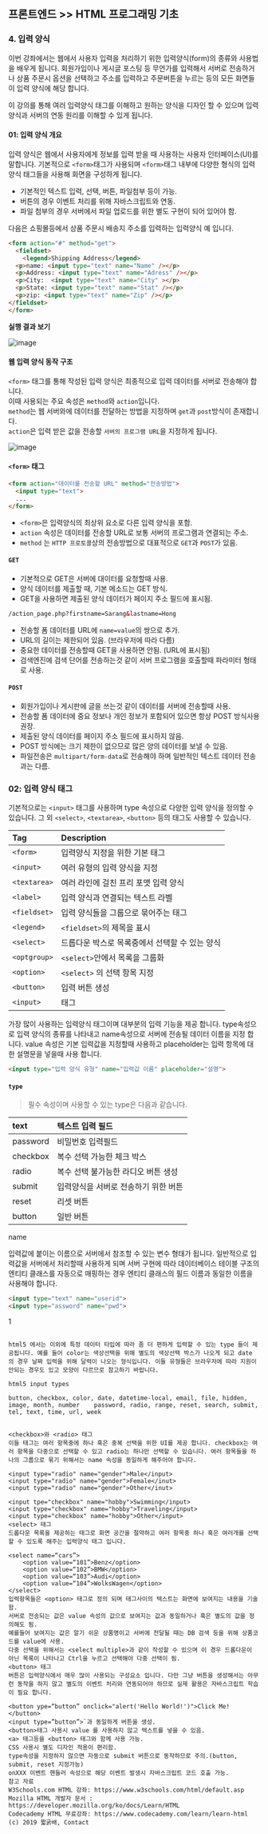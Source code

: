 ## 프론트엔드 >> HTML 프로그래밍 기초

### 4. 입력 양식

이번 강좌에서는 웹에서 사용자 입력을 처리하기 위한 입력양식(form)의 종류와 사용법을 배우게 됩니다. 회원가입이나 게시글 포스팅 등 무언가를 입력해서 서버로 전송하거나 상품 주문시 옵션을 선택하고 주소를 입력하고 주문버튼을 누르는 등의 모든 화면들이 입력 양식에 해당 합니다.

이 강의를 통해 여러 입력양식 태그를 이해하고 원하는 양식을 디자인 할 수 있으며 입력양식과 서버의 연동 원리를 이해할 수 있게 됩니다.

#### 01: 입력 양식 개요
입력 양식은 웹에서 사용자에게 정보를 입력 받을 때 사용하는 사용자 인터페이스(UI)를 말합니다. 
기본적으로 `<form>`태그가 사용되며 `<form>`태그 내부에 다양한 형식의 입력양식 태그들을 사용해 화면을 구성하게 됩니다.

* 기본적인 텍스트 입력, 선택, 버튼, 파일첨부 등이 가능.
* 버튼의 경우 이벤트 처리를 위해 자바스크립트와 연동.
* 파일 첨부의 경우 서버에서 파일 업로드를 위한 별도 구현이 되어 있어야 함.

다음은 쇼핑몰등에서 상품 주문시 배송지 주소를 입력하는 입력양식 예 입니다.
```html
<form action="#" method="get">
  <fieldset>
    <legend>Shipping Address</legend> 
  <p>name: <input type="text" name="Name" /></p>
  <p>Address: <input type="text" name="Adress" /></p>
  <p>City:  <input type="text" name="City" ></p>
  <p>State: <input type="text" name="Stat" /></p>
  <p>zip: <input type="text" name="Zip" /></p>
</fieldset>
</form>
```

**실행 결과 보기**

![image](./004/form.jpg)

#### 웹 입력 양식 동작 구조
`<form>` 태그를 통해 작성된 입력 양식은 최종적으로 입력 데이터를 서버로 전송해야 합니다.  
이때 사용되는 주요 속성은 `method`와 `action`입니다.  
`method`는 웹 서버와에 데이터를 전달하는 방법을 지정하며 `get`과 `post`방식이 존재합니다.  
`action`은 입력 받은 값을 전송할 `서버의 프로그램 URL`을 지정하게 됩니다.  

![image](https://dinfree.com/assets/img/html7.png)

#### `<form>` 태그

```html
<form action="데이터를 전송할 URL" method="전송방법">
  <input type="text"> 
  ...
</form>
```
* `<form>`은 입력양식의 최상위 요소로 다른 입력 양식을 포함.
* `action` 속성은 데이터를 전송할 URL로 보통 서버의 프로그램과 연결되는 주소.
* `method` 는 `HTTP 프로토콜`상의 전송방법으로 대표적으로 `GET`과 `POST`가 있음.
 
#### `GET`

* 기본적으로 GET은 서버에 대이터를 요청할때 사용. 
* 양식 데이터를 제출할 때, 기본 메소드는 GET 방식.
* GET을 사용하면 제출된 양식 데이터가 페이지 주소 필드에 표시됨.

```html 
/action_page.php?firstname=Sarang&lastname=Hong
```

* 전송할 폼 데이터를 URL에 `name=value`의 쌍으로 추가.
* URL의 길이는 제한되어 있음. (브라우저에 따라 다름)
* 중요한 데이터를 전송할때 GET을 사용하면 안됨. (URL에 표시됨)
* 검색엔진에 검색 단어를 전송하는것 같이 서버 프로그램을 호출할때 파라미터 형태로 사용.

#### `POST`

* 회원가입이나 게시판에 글을 쓰는것 같이 데이터를 서버에 전송할때 사용.
* 전송할 폼 데이터에 중요 정보나 개인 정보가 포함되어 있으면 항상 POST 방식사용 권장.
* 제출된 양식 데이터를 페이지 주소 필드에 표시하지 않음.
* POST 방식에는 크기 제한이 없으므로 많은 양의 데이터를 보낼 수 있음.
* 파일전송은 `multipart/form-data`로 전송해야 하며 일반적인 텍스트 데이터 전송과는 다름.

### 02: 입력 양식 태그
기본적으로는 `<input>` 태그를 사용하며 type 속성으로 다양한 입력 양식을 정의할 수 있습니다. 
그 외 `<select>`, `<textarea>`, `<button>` 등의 태그도 사용할 수 있습니다.

|Tag|Description|
|:---|:---|
|`<form>`|입력양식 지정을 위한 기본 태그||
|`<input>`|여러 유형의 입력 양식을 지정|
|`<textarea>`|여러 라인에 걸친 프리 포맷 입력 양식|
|`<label>`|입력 양식과 연결되는 텍스트 라벨|
|`<fieldset>`|입력 양식들을 그룹으로 묶어주는 태그|
|`<legend>`|`<fieldset>`의 제목을 표시|
|`<select>`|드롭다운 박스로 목록중에서 선택할 수 있는 양식|
|`<optgroup>`|`<select>`안에서 목록을 그룹화|
|`<option>`|`<select>` 의 선택 항목 지정|
|`<button>`|입력 버튼 생성|
|`<input>`|태그|

가장 많이 사용하는 입력양식 태그이며 대부분의 입력 기능을 제공 합니다. 
type속성으로 입력 양식의 종류를 나타내고 name속성으로 서버에 전송될 데이터 이름을 지정 합니다. 
value 속성은 기본 입력값을 지정할때 사용하고 placeholder는 입력 항목에 대한 설명문을 넣을때 사용 합니다.

```html
<input type="입력 양식 유형" name="입력값 이름" placeholder="설명">
```

#### `type`

> 필수 속성이며 사용할 수 있는 type은 다음과 같습니다.

|text|텍스트 입력 필드|
|:--|:--|
|password|비밀번호 입력필드|
|checkbox|복수 선택 가능한 체크 박스|
|radio|복수 선택 불가능한 라디오 버튼 생성|
|submit|입력양식을 서버로 전송하기 위한 버튼|
|reset|리셋 버튼|
|button|일반 버튼|


name

입력값에 붙이는 이름으로 서버에서 참조할 수 있는 변수 형태가 됩니다. 
일반적으로 입력값을 서버에서 처리할때 사용하게 되며 서버 구현에 따라 데이터베이스 테이블 구조의 엔티티 클래스를 자동으로 매핑하는 경우 엔티티 클래스의 필드 이름과 동일한 이름을 사용해야 합니다.

```html
<input type="text" name="userid">
<input type="assword" name="pwd">
```


1

```

html5 에서는 이외에 특정 데이터 타입에 따라 좀 더 편하게 입력할 수 있는 type 들이 제공됩니다. 예를 들어 color는 색상선택을 위해 별도의 색상선택 박스가 나오게 되고 date 의 경우 날짜 입력을 위해 달력이 나오는 형식입니다. 이들 유형들은 브라우저에 따라 지원이 안되는 경우도 있고 모양이 다르므로 참고하기 바랍니다.

html5 input types

button, checkbox, color, date, datetime-local, email, file, hidden, image, month, number	password, radio, range, reset, search, submit, tel, text, time, url, week


<checkbox>와 <radio> 태그
이들 태그는 여러 항목중에 하나 혹은 중복 선택을 위한 UI를 제공 합니다. checkbox는 여러 항목을 다중으로 선택할 수 있고 radio는 하나만 선택할 수 있습니다. 여러 항목들을 하나의 그룹으로 묶기 위해서는 name 속성을 동일하게 해주어야 합니다.

<input type="radio" name="gender">Male</input>
<input type="radio" name="gender">Female</inut>
<input type="radio" name="gender">Other</inut>

<input tpe="checkbox" name="hobby">Swimming</input>
<input type="checkbox" name="hobby">Traveling</input>
<input type="checkbox" name="hobby">Other</input>
<select> 태그
드롭다운 목록을 제공하는 태그로 화면 공간을 절약하고 여러 항목중 하나 혹은 여러개를 선택할 수 있도록 해주는 입력양식 태그 입니다.

<select name=“cars”>
    <option value=“101”>Benz</option>
    <option value=“102”>BMW</option>
    <option value=“103”>Audi</option>
    <option value=“104”>WolksWagen</option>
</select>
입력항목들은 <option> 태그로 정의 되며 태그사이의 텍스트는 화면에 보여지는 내용을 기술함.
서버로 전송되는 값은 value 속성의 값으로 보여지는 값과 동일하거나 혹은 별도의 값을 정의해도 됨.
예를들어 보여지는 값은 알기 쉬운 상품명이고 서버에 전달될 때는 DB 검색 등을 위해 상품코드를 value에 사용.
다중 선택을 위해서는 <select multiple>과 같이 작성할 수 있으며 이 경우 드롭다운이 아닌 목록이 나타나고 Ctrl을 누르고 선택해야 다중 선택이 됨.
<button> 태그
버튼은 입력양식에서 매우 많이 사용되는 구성요소 입니다. 다만 그냥 버튼을 생성해서는 아무런 동작을 하지 않고 별도의 이벤트 처리와 연동되어야 하므로 실제 활용은 자바스크립트 학습이 필요 합니다.

<button ype=“button” onclick="alert('Hello World!')">Click Me!</button>
<input type=”button”>`과 동일하게 버튼을 생성.
<button>태그 사용시 value 를 사용하지 않고 텍스트를 넣을 수 있음.
<a> 태그등을 <button> 태그와 함께 사용 가능.
CSS 사용시 별도 디자인 적용이 편리함.
type속성을 지정하지 않으면 자동으로 submit 버튼으로 동작하므로 주의.(button, submit, reset 지정가능)
onXXX 이벤트 핸들러 속성으로 해당 이벤트 발생시 자바스크립트 코드 호출 가능.
참고 자료
W3Schools.com HTML 강좌: https://www.w3schools.com/html/default.asp
Mozilla HTML 개발자 문서 : https://developer.mozilla.org/ko/docs/Learn/HTML
Codecademy HTML 무료강좌: https://www.codecademy.com/learn/learn-html
(c) 2019 짧굵배, Contact  
```